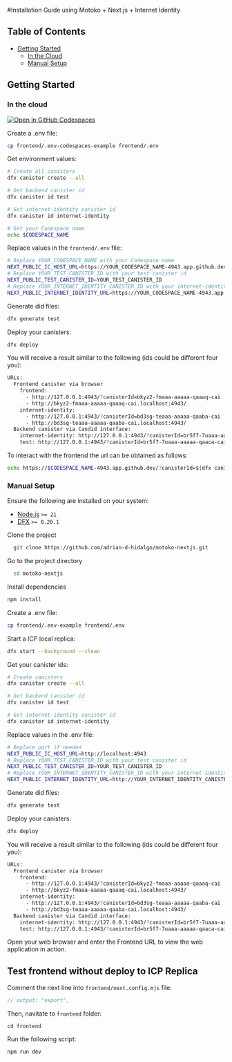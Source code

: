 #Installation Guide  using Motoko + Next.js + Internet Identity

## Table of Contents

- [Getting Started](#getting-started)
  - [In the Cloud](#in-the-cloud)
  - [Manual Setup](#manual-setup)

## Getting Started

### In the cloud

[![Open in GitHub Codespaces](https://github.com/codespaces/badge.svg)](https://codespaces.new/adrian-d-hidalgo/motoko-nextjs/?quickstart=1)

Create a .env file:

```bash
cp frontend/.env-codespaces-example frontend/.env
```

Get environment values:

```bash
# Create all canisters
dfx canister create --all

# Get backend canister id
dfx canister id test

# Get internet-identity canister id
dfx canister id internet-identity

# Get your Codespace name
echo $CODESPACE_NAME
```

Replace values in the `frontend/.env` file:

```bash
# Replace YOUR_CODESPACE_NAME with your Codespace name
NEXT_PUBLIC_IC_HOST_URL=https://YOUR_CODESPACE_NAME-4943.app.github.dev/
# Replace YOUR_TEST_CANISTER_ID with your test canister id
NEXT_PUBLIC_TEST_CANISTER_ID=YOUR_TEST_CANISTER_ID
# Replace YOUR_INTERNET_IDENTITY_CANISTER_ID with your internet-identity canister id
NEXT_PUBLIC_INTERNET_IDENTITY_URL=https://YOUR_CODESPACE_NAME-4943.app.github.dev/?canisterId=YOUR_INTERNET_COMPUTER_CANISTER_ID
```

Generate did files:

```bash
dfx generate test
```

Deploy your canisters:

```bash
dfx deploy
```

You will receive a result similar to the following (ids could be different four you):

```bash
URLs:
  Frontend canister via browser
    frontend:
      - http://127.0.0.1:4943/?canisterId=bkyz2-fmaaa-aaaaa-qaaaq-cai
      - http://bkyz2-fmaaa-aaaaa-qaaaq-cai.localhost:4943/
    internet-identity:
      - http://127.0.0.1:4943/?canisterId=bd3sg-teaaa-aaaaa-qaaba-cai
      - http://bd3sg-teaaa-aaaaa-qaaba-cai.localhost:4943/
  Backend canister via Candid interface:
    internet-identity: http://127.0.0.1:4943/?canisterId=br5f7-7uaaa-aaaaa-qaaca-cai&id=bd3sg-teaaa-aaaaa-qaaba-cai
    test: http://127.0.0.1:4943/?canisterId=br5f7-7uaaa-aaaaa-qaaca-cai&id=be2us-64aaa-aaaaa-qaabq-cai
```

To interact with the frontend the url can be obtained as follows:

```bash
echo https://$CODESPACE_NAME-4943.app.github.dev/?canisterId=$(dfx canister id frontend)
```

### Manual Setup

Ensure the following are installed on your system:

- [Node.js](https://nodejs.org/en/) `>= 21`
- [DFX](https://internetcomputer.org/docs/current/developer-docs/build/install-upgrade-remove) `>= 0.20.1`

Clone the project

```bash
  git clone https://github.com/adrian-d-hidalgo/motoko-nextjs.git
```

Go to the project directory

```bash
  cd motoko-nextjs
```

Install dependencies

```bash
npm install
```

Create a .env file:

```bash
cp frontend/.env-example frontend/.env
```

Start a ICP local replica:

```bash
dfx start --background --clean
```

Get your canister ids:

```bash
# Create canisters
dfx canister create --all

# Get backend canister id
dfx canister id test

# Get internet-identity canister id
dfx canister id internet-identity
```

Replace values in the .env file:

```bash
# Replace port if needed
NEXT_PUBLIC_IC_HOST_URL=http://localhost:4943
# Replace YOUR_TEST_CANISTER_ID with your test canister id
NEXT_PUBLIC_TEST_CANISTER_ID=YOUR_TEST_CANISTER_ID
# Replace YOUR_INTERNET_IDENTITY_CANISTER_ID with your internet-identity canister id
NEXT_PUBLIC_INTERNET_IDENTITY_URL=http://YOUR_INTERNET_IDENTITY_CANISTER_ID.localhost:4943
```

Generate did files:

```bash
dfx generate test
```

Deploy your canisters:

```bash
dfx deploy
```

You will receive a result similar to the following (ids could be different four you):

```bash
URLs:
  Frontend canister via browser
    frontend:
      - http://127.0.0.1:4943/?canisterId=bkyz2-fmaaa-aaaaa-qaaaq-cai
      - http://bkyz2-fmaaa-aaaaa-qaaaq-cai.localhost:4943/
    internet-identity:
      - http://127.0.0.1:4943/?canisterId=bd3sg-teaaa-aaaaa-qaaba-cai
      - http://bd3sg-teaaa-aaaaa-qaaba-cai.localhost:4943/
  Backend canister via Candid interface:
    internet-identity: http://127.0.0.1:4943/?canisterId=br5f7-7uaaa-aaaaa-qaaca-cai&id=bd3sg-teaaa-aaaaa-qaaba-cai
    test: http://127.0.0.1:4943/?canisterId=br5f7-7uaaa-aaaaa-qaaca-cai&id=be2us-64aaa-aaaaa-qaabq-cai
```

Open your web browser and enter the Frontend URL to view the web application in action.

## Test frontend without deploy to ICP Replica

Comment the next line into `frontend/next.config.mjs` file:

```javascript
// output: "export",
```

Then, navitate to `frontend` folder:

`cd frontend`

Run the following script:

`npm run dev`
